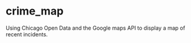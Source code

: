 crime_map
=========
Using Chicago Open Data and the Google maps API to display a map of recent incidents.
